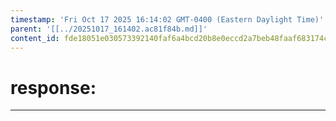 ```yaml
---
timestamp: 'Fri Oct 17 2025 16:14:02 GMT-0400 (Eastern Daylight Time)'
parent: '[[../20251017_161402.ac81f84b.md]]'
content_id: fde18051e030573392140faf6a4bcd20b8e0eccd2a7beb48faaf683174c5936a
---
```


# response:

***
